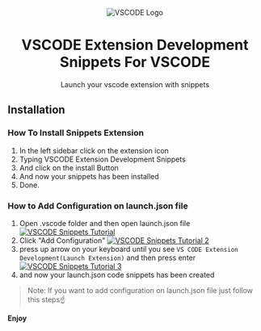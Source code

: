 <p align="center">
    <img src="https://i.postimg.cc/3x09spzy/vscode-extension-development-snippets-logo.jpg" alt="VSCODE Logo">
    <h1 align="center">VSCODE Extension Development Snippets For VSCODE</h1>
    <p align="center">Launch your vscode extension with snippets</p>
</p>

## Installation
### How To Install Snippets Extension
1. In the left sidebar click on the extension icon
2. Typing VSCODE Extension Development Snippets
3. And click on the install Button
4. And now your snippets has been installed
5. Done.

### How to Add Configuration on launch.json file
1. Open .vscode folder and then open launch.json file
[![VSCODE Snippets Tutorial](https://xp.io/storage/bZmJefg.gif)](https://xp.io/storage/bZmJefg.gif)
2. Click "Add Configuration"
[![VSCODE Snippets Tutorial 2](https://xp.io/storage/bZxMNLR.gif)](https://xp.io/storage/bZxMNLR.gif)
3. press up arrow on your keyboard until you see `VS CODE Extension Development(Launch Extension)` and then press enter
[![VSCODE Snippets Tutorial 3](https://xp.io/storage/Fob7AyT.gif)](https://xp.io/storage/Fob7AyT.gif)
4. and now your launch.json code snippets has been created
> Note: If you want to add configuration on launch.json file just follow this steps☝

**Enjoy**